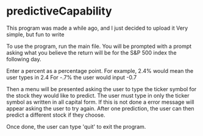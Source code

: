 predictiveCapability
====================
This program was made a while ago, and I just decided to upload it
Very simple, but fun to write

To use the program, run the main file.
You will be prompted with a prompt asking what you believe
the return will be for the S&P 500 index the following day.

Enter a percent as a percentage point.
For example, 2.4% would mean the user types in 2.4
For -.7% the user would input -0.7

Then a menu will be presented asking the user to type the ticker
symbol for the stock they would like to predict. The user must type
in only the ticker symbol as written in all capital form. If this is
not done a error message will appear asking the user to try again.
After one prediction, the user can then predict a different stock
if they choose.

Once done, the user can type 'quit' to exit the program.
